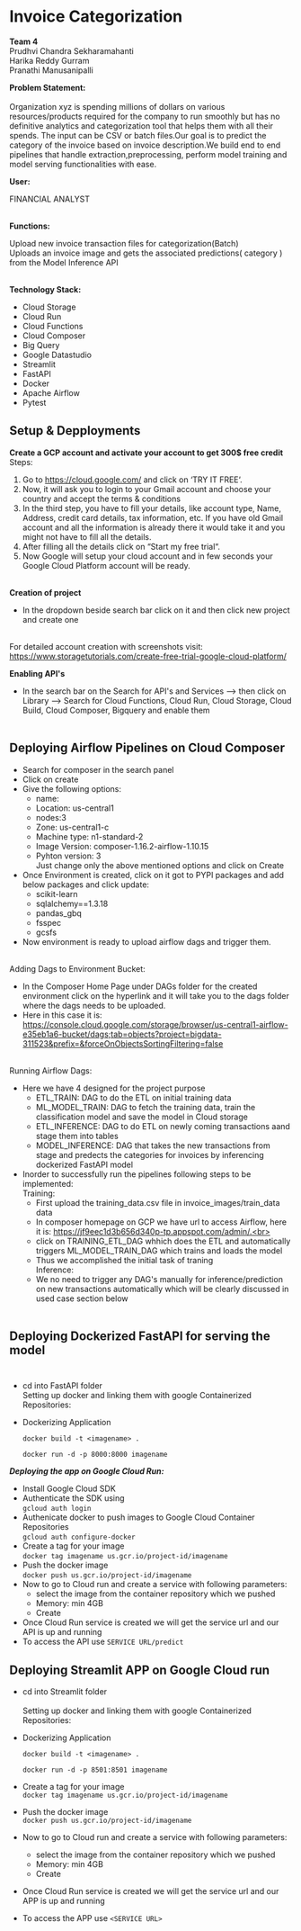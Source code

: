 # Invoice Categorization

**Team 4**<br>
Prudhvi Chandra Sekharamahanti<br>
Harika Reddy Gurram<br>
Pranathi Manusanipalli<br>

**Problem Statement:**<br><br>
Organization xyz is spending millions of dollars on various resources/products required for the company to run smoothly but has no definitive analytics and categorization tool that helps them with all their spends. The input can be CSV or batch files.Our goal is to predict the category of the invoice based on invoice description.We build end to end pipelines that handle extraction,preprocessing, perform model training and model serving functionalities with ease.

**User:**<br>

FINANCIAL ANALYST<br><br>

**Functions:**<br>

Upload new invoice transaction files for categorization(Batch)<br>
Uploads an invoice image and gets the associated predictions( category ) from the Model Inference API<br><br>

**Technology Stack:**<br>

- Cloud Storage
- Cloud Run
- Cloud Functions
- Cloud Composer
- Big Query
- Google Datastudio
- Streamlit
- FastAPI
- Docker
- Apache Airflow
- Pytest

## Setup & Depployments

**Create a GCP account and activate your account to get 300$ free credit**<br>
Steps:
1. Go to https://cloud.google.com/ and click on ‘TRY IT FREE‘.<br>
2. Now, it will ask you to login to your Gmail account and choose your country and accept the terms & conditions<br>
3. In the third step, you have to fill your details, like account type, Name, Address, credit card details, tax information, etc. If you have old Gmail account and all the information is already there it would take it and you might not have to fill all the details.<br>
4. After filling all the details click on “Start my free trial“.<br>
5. Now Google will setup your cloud account and in few seconds your Google Cloud Platform account will be ready.<br><br>

**Creation of project**<br>
- In the dropdown beside search bar click on it and then click new project and create one<br><br>

For detailed account creation with screenshots visit: https://www.storagetutorials.com/create-free-trial-google-cloud-platform/<br>

**Enabling API's**
- In the search bar on the Search for API's and Services --> then click on Library --> Search for Cloud Functions, Cloud Run, Cloud Storage, Cloud Build, Cloud Composer, Bigquery and enable them<br><br>

## Deploying Airflow Pipelines on Cloud Composer<br>

- Search for composer in the search panel<br>
- Click on create<br>
- Give the following options:<br>
  -  name: <name of composer environment><br>
  -  Location: us-central1<br>
  -  nodes:3<br>
  -  Zone: us-central1-c<br>
  -  Machine type: n1-standard-2<br>
  -  Image Version: composer-1.16.2-airflow-1.10.15<br>
  -  Pyhton version: 3<br>
 Just change only the above mentioned options and click on Create<br>
- Once Environment is created, click on it got to PYPI packages and add below packages and click update:<br>
   - scikit-learn<br>
   - sqlalchemy==1.3.18<br>
   - pandas_gbq<br>
   - fsspec<br>
   - gcsfs<br>
- Now environment is ready to upload airflow dags and trigger them.<br><br>

Adding Dags to Environment Bucket:<br>
- In the Composer Home Page under DAGs folder for the created environment click on the hyperlink and it will take you to the dags folder where the dags needs to be uploaded.
- Here in this case it is: https://console.cloud.google.com/storage/browser/us-central1-airflow-e35eb1a6-bucket/dags;tab=objects?project=bigdata-311523&prefix=&forceOnObjectsSortingFiltering=false<br><br>

Running Airflow Dags:<br>
- Here we have 4 designed for the project purpose<br>
  - ETL_TRAIN: DAG to do the ETL on initial training data<br>
  - ML_MODEL_TRAIN: DAG to fetch the training data, train the classification model and save the model in Cloud storage<br>
  - ETL_INFERENCE: DAG to do ETL on newly coming transactions aand stage them into tables<br>
  - MODEL_INFERENCE: DAG that takes the new transactions from stage and predects the categories for invoices by inferencing dockerized FastAPI model<br>
- Inorder to successfully run the pipelines following steps to be implemented:<br>
   Training:<br>
  - First upload the training_data.csv file in invoice_images/train_data data<br>
  - In composer homepage on GCP we have url to access Airflow, here it is: https://jf9eec1d3b656d340p-tp.appspot.com/admin/.<br>
  - click on TRAINING_ETL_DAG whhich does the ETL and automatically triggers ML_MODEL_TRAIN_DAG which trains and loads the model<br>
  - Thus we accomplished the initial task of traning<br>
  Inference:<br>
  - We no need to trigger any DAG's manually for inference/prediction on new transactions automatically which will be clearly discussed in used case section below<br><br>

## Deploying Dockerized FastAPI for serving the model<br><br>
- cd into FastAPI folder<br> 
Setting up docker and linking them with google Containerized Repositories:<br>

- Dockerizing Application

    `docker build -t <imagename> .`
  
    `docker run -d -p 8000:8000 imagename`

***Deploying the app on Google Cloud Run:***<br>

- Install Google Cloud SDK 
- Authenticate the SDK using<br>
  `gcloud auth login`<br>
- Authenicate docker to push images to Google Cloud Container Repositories<br>
  `gcloud auth configure-docker`<br>
- Create a tag for your image<br>
  `docker tag imagename us.gcr.io/project-id/imagename` <br>
- Push the docker image<br>
  `docker push us.gcr.io/project-id/imagename` <br>
- Now to go to Cloud run and create a service with following parameters: <br>
  - select the image from the container repository which we pushed<br>
  - Memory: min 4GB<br>
  - Create<br>
- Once Cloud Run service is created we will get the service url and our API is up and running<br>
- To access the API use `SERVICE URL/predict`<br>

## Deploying Streamlit APP on Google Cloud run<br>
- cd into Streamlit folder<br> <br>
Setting up docker and linking them with google Containerized Repositories:<br>

- Dockerizing Application

    `docker build -t <imagename> .`
  
    `docker run -d -p 8501:8501 imagename`
    
- Create a tag for your image<br>
  `docker tag imagename us.gcr.io/project-id/imagename` <br>
- Push the docker image<br>
  `docker push us.gcr.io/project-id/imagename` <br>
- Now to go to Cloud run and create a service with following parameters: <br>
  - select the image from the container repository which we pushed<br>
  - Memory: min 4GB<br>
  - Create<br>
- Once Cloud Run service is created we will get the service url and our APP is up and running<br>
- To access the APP use `<SERVICE URL>`<br>
    
 




  



